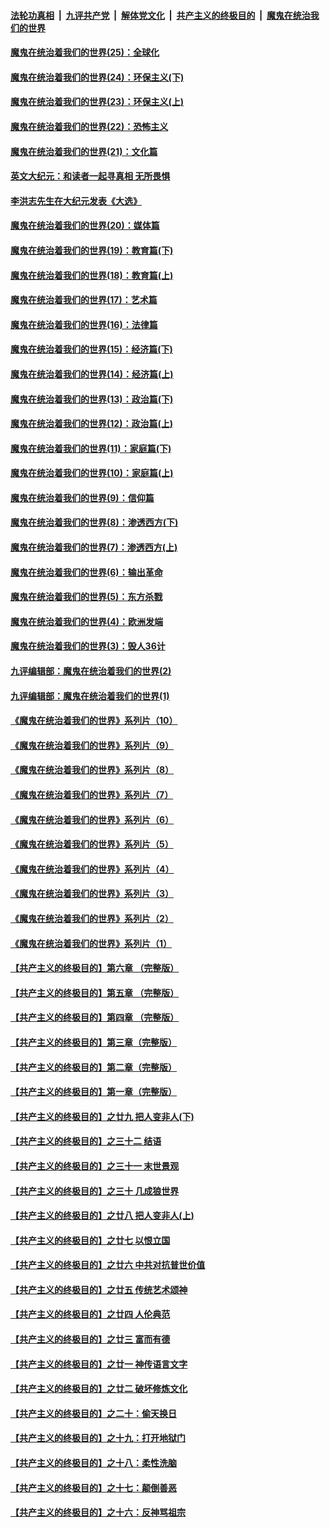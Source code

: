 

####  [法轮功真相](../../../../basic/blob/master/README.md?t=02080031) &nbsp;|&nbsp; [九评共产党](../../../../9ping.md/blob/master/README.md?t=02080031) &nbsp;|&nbsp; [解体党文化](../../../../jtdwh.md/blob/master/README.md?t=02080031)  &nbsp;|&nbsp; [共产主义的终极目的](../../../../gczydzjmd.md/blob/master/README.md?t=02080031) &nbsp;|&nbsp; [魔鬼在统治我们的世界](../../../../mgztzwmdsj.md/blob/master/README.md?t=02080031) 

#### [魔鬼在统治着我们的世界(25)：全球化](../pages/nsc422/n10788205.md?t=02080031) 

#### [魔鬼在统治着我们的世界(24)：环保主义(下)](../pages/nsc422/n10695307.md?t=02080031) 

#### [魔鬼在统治着我们的世界(23)：环保主义(上)](../pages/nsc422/n10688613.md?t=02080031) 

#### [魔鬼在统治着我们的世界(22)：恐怖主义](../pages/nsc422/n10614727.md?t=02080031) 

#### [魔鬼在统治着我们的世界(21)：文化篇](../pages/nsc422/n10597706.md?t=02080031) 

#### [英文大纪元：和读者一起寻真相 无所畏惧](../pages/nsc422/n12542027.md?t=02080031) 

#### [李洪志先生在大纪元发表《大选》](../pages/nsc422/n12534746.md?t=02080031) 

#### [魔鬼在统治着我们的世界(20)：媒体篇](../pages/nsc422/n10586579.md?t=02080031) 

#### [魔鬼在统治着我们的世界(19)：教育篇(下)](../pages/nsc422/n10564808.md?t=02080031) 

#### [魔鬼在统治着我们的世界(18)：教育篇(上)](../pages/nsc422/n10526970.md?t=02080031) 

#### [魔鬼在统治着我们的世界(17)：艺术篇](../pages/nsc422/n10499093.md?t=02080031) 

#### [魔鬼在统治着我们的世界(16)：法律篇](../pages/nsc422/n10485969.md?t=02080031) 

#### [魔鬼在统治着我们的世界(15)：经济篇(下)](../pages/nsc422/n10469975.md?t=02080031) 

#### [魔鬼在统治着我们的世界(14)：经济篇(上)](../pages/nsc422/n10457370.md?t=02080031) 

#### [魔鬼在统治着我们的世界(13)：政治篇(下)](../pages/nsc422/n10448270.md?t=02080031) 

#### [魔鬼在统治着我们的世界(12)：政治篇(上)](../pages/nsc422/n10444576.md?t=02080031) 

#### [魔鬼在统治着我们的世界(11)：家庭篇(下)](../pages/nsc422/n10440961.md?t=02080031) 

#### [魔鬼在统治着我们的世界(10)：家庭篇(上)](../pages/nsc422/n10435448.md?t=02080031) 

#### [魔鬼在统治着我们的世界(9)：信仰篇](../pages/nsc422/n10432159.md?t=02080031) 

#### [魔鬼在统治着我们的世界(8)：渗透西方(下)](../pages/nsc422/n10429603.md?t=02080031) 

#### [魔鬼在统治着我们的世界(7)：渗透西方(上)](../pages/nsc422/n10426013.md?t=02080031) 

#### [魔鬼在统治着我们的世界(6)：输出革命](../pages/nsc422/n10421536.md?t=02080031) 

#### [魔鬼在统治着我们的世界(5)：东方杀戮](../pages/nsc422/n10417707.md?t=02080031) 

#### [魔鬼在统治着我们的世界(4)：欧洲发端](../pages/nsc422/n10414890.md?t=02080031) 

#### [魔鬼在统治着我们的世界(3)：毁人36计](../pages/nsc422/n10411583.md?t=02080031) 

#### [九评编辑部：魔鬼在统治着我们的世界(2)](../pages/nsc422/n10410036.md?t=02080031) 

#### [九评编辑部：魔鬼在统治着我们的世界(1)](../pages/nsc422/n10406825.md?t=02080031) 

#### [《魔鬼在统治着我们的世界》系列片（10）](../pages/nsc422/n12292670.md?t=02080031) 

#### [《魔鬼在统治着我们的世界》系列片（9）](../pages/nsc422/n12290859.md?t=02080031) 

#### [《魔鬼在统治着我们的世界》系列片（8）](../pages/nsc422/n12287445.md?t=02080031) 

#### [《魔鬼在统治着我们的世界》系列片（7）](../pages/nsc422/n12283425.md?t=02080031) 

#### [《魔鬼在统治着我们的世界》系列片（6）](../pages/nsc422/n12282314.md?t=02080031) 

#### [《魔鬼在统治着我们的世界》系列片（5）](../pages/nsc422/n12281419.md?t=02080031) 

#### [《魔鬼在统治着我们的世界》系列片（4）](../pages/nsc422/n12274024.md?t=02080031) 

#### [《魔鬼在统治着我们的世界》系列片（3）](../pages/nsc422/n12271322.md?t=02080031) 

#### [《魔鬼在统治着我们的世界》系列片（2）](../pages/nsc422/n12269049.md?t=02080031) 

#### [《魔鬼在统治着我们的世界》系列片（1）](../pages/nsc422/n12267575.md?t=02080031) 

#### [【共产主义的终极目的】第六章 （完整版）](../pages/nsc422/n11428913.md?t=02080031) 

#### [【共产主义的终极目的】第五章 （完整版）](../pages/nsc422/n11428912.md?t=02080031) 

#### [【共产主义的终极目的】第四章 （完整版）](../pages/nsc422/n11428907.md?t=02080031) 

#### [【共产主义的终极目的】第三章（完整版）](../pages/nsc422/n11428848.md?t=02080031) 

#### [【共产主义的终极目的】第二章（完整版）](../pages/nsc422/n11428831.md?t=02080031) 

#### [【共产主义的终极目的】第一章（完整版）](../pages/nsc422/n11417651.md?t=02080031) 

#### [【共产主义的终极目的】之廿九 把人变非人(下)](../pages/nsc422/n11344140.md?t=02080031) 

#### [【共产主义的终极目的】之三十二 结语](../pages/nsc422/n11360535.md?t=02080031) 

#### [【共产主义的终极目的】之三十一 末世景观](../pages/nsc422/n11351129.md?t=02080031) 

#### [【共产主义的终极目的】之三十 几成狼世界](../pages/nsc422/n11348280.md?t=02080031) 

#### [【共产主义的终极目的】之廿八 把人变非人(上)](../pages/nsc422/n11340492.md?t=02080031) 

#### [【共产主义的终极目的】之廿七 以恨立国](../pages/nsc422/n11336944.md?t=02080031) 

#### [【共产主义的终极目的】之廿六 中共对抗普世价值](../pages/nsc422/n11324785.md?t=02080031) 

#### [【共产主义的终极目的】之廿五 传统艺术颂神](../pages/nsc422/n11296396.md?t=02080031) 

#### [【共产主义的终极目的】之廿四 人伦典范](../pages/nsc422/n11296397.md?t=02080031) 

#### [【共产主义的终极目的】之廿三 富而有德](../pages/nsc422/n11283598.md?t=02080031) 

#### [【共产主义的终极目的】之廿一 神传语言文字](../pages/nsc422/n11263265.md?t=02080031) 

#### [【共产主义的终极目的】之廿二 破坏修炼文化](../pages/nsc422/n11245728.md?t=02080031) 

#### [【共产主义的终极目的】之二十：偷天换日](../pages/nsc422/n11238846.md?t=02080031) 

#### [【共产主义的终极目的】之十九：打开地狱门](../pages/nsc422/n11206376.md?t=02080031) 

#### [【共产主义的终极目的】之十八：柔性洗脑](../pages/nsc422/n11199994.md?t=02080031) 

#### [【共产主义的终极目的】之十七：颠倒善恶](../pages/nsc422/n11179782.md?t=02080031) 

#### [【共产主义的终极目的】之十六：反神骂祖宗](../pages/nsc422/n11166798.md?t=02080031) 

